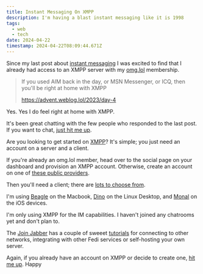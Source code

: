 ```yaml
---
title: Instant Messaging On XMPP
description: I'm having a blast instant messaging like it is 1998
tags:
  - web
  - tech
date: 2024-04-22
timestamp: 2024-04-22T08:09:44.671Z
---
```


Since my last post about [instant messaging](/posts/instant-messaging/) I was excited to find that I already had access to an XMPP server with my [omg.lol](https://omg.lol) membership.

> If you used AIM back in the day, or MSN Messenger, or ICQ, then you'll be right at home with XMPP
>
> https://advent.weblog.lol/2023/day-4

Yes. Yes I do feel right at home with XMPP.

It's been great chatting with the few people who responded to the last post. If you want to chat, [just hit me up](xmpp:flamed@omg.lol).

Are you looking to get started on [XMPP](https://xmpp.org/about/technology-overview/)? It's simple; you just need an account on a server and a client.

If you're already an omg.lol member, head over to the social page on your dashboard and provision an XMPP account. Otherwise, create an account on one of [these public providers](https://providers.xmpp.net/).

Then you'll need a client; there are [lots to choose from](https://xmpp.org/software).

I'm using [Beagle](https://beagle.im/) on the Macbook, [Dino](https://dino.im/) on the Linux Desktop, and [Monal](https://monal-im.org/) on the iOS devices. 

I'm only using XMPP for the IM capabilities. I haven't joined any chatrooms yet and don't plan to. 

The [Join Jabber](https://joinjabber.org/) has a couple of sweeet [tutorials](https://joinjabber.org/tutorials/) for connecting to other networks, integrating with other Fedi services or self-hosting your own server. 

Again, if you already have an account on XMPP or decide to create one, [hit me up](xmpp:flamed@omg.lol). Happy 